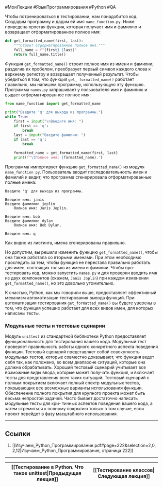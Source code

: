 #МоиЛекции #ЯзыкПрограммирования #Python #QA 

Чтобы потренироваться в тестировании, нам понадобится код. Создадим программу и дадим ей имя `name_function.py`. Ниже приведена простая функция, которая получает имя и фамилию и возвращает отформатированное полное имя:

```python
def get_formatted_name(first, last): 
	"""Строит отформатированное полное имя.""" 
	full_name = f"{first} {last}" 
	return full_name.title()
```

Функция `get_formatted_name()` строит полное имя из имени и фамилии, разделив их пробелом, преобразует первый символ каждого слова к верхнему регистру и возвращает полученный результат. Чтобы убедиться в том, что функция `get_ formatted_name()` работает правильно, мы напишем программу, использующую эту функцию. Программа `names.py` запрашивает у пользователя имя и фамилию и выдает отформатированное полное имя:

```python
from name_function import get_formatted_name 

print("Введите 'q' для выхода из программы.") 
while True: 
	first = input("\nВведите имя: ") 
	if first == 'q': 
		break 
	last = input("Введите фамилию: ")
	if last == 'q': 
		break 
		
	formatted_name = get_formatted_name(first, last) 
	print(f"\tПолное имя: {formatted_name}.")
```

Программа импортирует функцию `get_formatted_name()` из модуля `name_function py`. Пользователь вводит последовательность имен и фамилий и видит, что программа сгенерировала отформатированные полные имена:

```
Введите 'q' для выхода из программы.

Введите имя: janis 
Введите фамилию: joplin 
	Полное имя: Janis Joplin. 

Введите имя: bob 
Введите фамилию: dylan 
	Полное имя: Bob Dylan.
	
Введите имя: q
```

Как видно из листинга, имена сгенерированы правильно. 

Но допустим, вы решили изменить функцию `get_formatted_name()`, чтобы она также работала со вторыми именами. При этом необходимо проследить за тем, чтобы функция не перестала правильно работать для имен, состоящих только из имени и фамилии. Чтобы про- тестировать код, можно запустить `names.py` и для проверки вводить имя из двух компонентов (скажем, `Janis Joplin`) при каждом изменении `get_formatted_name()`, но это довольно утомительно. 

К счастью, Python, как мы говорили выше, предоставляет эффективный механизм автоматизации тестирования вывода функций. При автоматизации тестирования `get_formatted_name()` вы будете уверены в том, что функция успешно работает для всех видов имен, для которых написаны тесты.

### Модульные тесты и тестовые сценарии 

Модуль `unittest` из стандартной библиотеки Python предоставляет функциональность для тестирования вашего кода. Модульный тест проверяет правильность работы одного конкретного аспекта поведения функции. Тестовый сценарий представляет собой совокупность модульных тестов, которые совместно доказывают, что функция ведет себя так, как положено, во всем диапазоне ситуаций, которые она должна обрабатывать. Хороший тестовый сценарий учитывает все возможные виды ввода, которые может получать функция, и включает тесты для представления всех таких ситуаций. Тестовый сценарий с полным покрытием включает полный спектр модульных тестов, покрывающих все возможные варианты использования функции. Обеспечение полного покрытия для крупного проекта может быть весьма непростой задачей. Часто бывает достаточно написать модульные тесты для кри- тичных аспектов поведения вашего кода, а затем стремиться к полному покрытию только в том случае, если проект перейдет в фазу масштабного использования.

---
## Ссылки

1. [[Изучаем_Python_Программирование.pdf#page=222&selection=2,0,2,12|Изучаем_Python_Программирование, страница 222]]

---

| [[Тестирование в Python. Что такое unittest\|Предыдущая лекция]] | [[Тестирование классов\|Следующая лекция]] |
| ---------------------------------------------------------------- | ------------------------------------------ |
